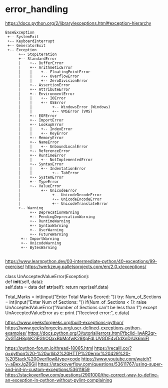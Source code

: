 # error_handling

https://docs.python.org/2/library/exceptions.html#exception-hierarchy
```
BaseException
 +-- SystemExit
 +-- KeyboardInterrupt
 +-- GeneratorExit
 +-- Exception
      +-- StopIteration
      +-- StandardError
      |    +-- BufferError
      |    +-- ArithmeticError
      |    |    +-- FloatingPointError
      |    |    +-- OverflowError
      |    |    +-- ZeroDivisionError
      |    +-- AssertionError
      |    +-- AttributeError
      |    +-- EnvironmentError
      |    |    +-- IOError
      |    |    +-- OSError
      |    |         +-- WindowsError (Windows)
      |    |         +-- VMSError (VMS)
      |    +-- EOFError
      |    +-- ImportError
      |    +-- LookupError
      |    |    +-- IndexError
      |    |    +-- KeyError
      |    +-- MemoryError
      |    +-- NameError
      |    |    +-- UnboundLocalError
      |    +-- ReferenceError
      |    +-- RuntimeError
      |    |    +-- NotImplementedError
      |    +-- SyntaxError
      |    |    +-- IndentationError
      |    |         +-- TabError
      |    +-- SystemError
      |    +-- TypeError
      |    +-- ValueError
      |         +-- UnicodeError
      |              +-- UnicodeDecodeError
      |              +-- UnicodeEncodeError
      |              +-- UnicodeTranslateError
      +-- Warning
           +-- DeprecationWarning
           +-- PendingDeprecationWarning
           +-- RuntimeWarning
           +-- SyntaxWarning
           +-- UserWarning
           +-- FutureWarning
	   +-- ImportWarning
	   +-- UnicodeWarning
	   +-- BytesWarning
	   
```
     
https://www.learnpython.dev/03-intermediate-python/40-exceptions/99-exercise/
https://werkzeug.palletsprojects.com/en/2.0.x/exceptions/
     
class UnAcceptedValueError(Exception):   
    def __init__(self, data):    
        self.data = data
    def __str__(self):
        return repr(self.data)

Total_Marks = int(input("Enter Total Marks Scored: "))
try:
    Num_of_Sections = int(input("Enter Num of Sections: "))
    if(Num_of_Sections < 1):
        raise UnAcceptedValueError("Number of Sections can't be less than 1")
except UnAcceptedValueError as e:
    print ("Received error:", e.data)
    
https://www.geeksforgeeks.org/built-exceptions-python/
https://www.geeksforgeeks.org/user-defined-exceptions-python-examples/
https://docs.python.org/3/tutorial/errors.html?fbclid=IwAR2qr-ZvGT4H8qhK2iEGhOQxxBbMofwK29XpFdLUVGDE4vDdXnDrUk6miFI

https://python-forum.io/thread-18065.html 
https://recalll.co/?q=python%20-%20urllib2%20HTTP%20error%20429%20-%20Stack%20Overflow&type=code
https://www.youtube.com/watch?v=aBexJgZ6GjI
https://stackoverflow.com/questions/53611767/using-super-and-init-in-custom-exceptions/53611859
https://stackoverflow.com/questions/2901000/the-correct-way-to-define-an-exception-in-python-without-pylint-complaining

     
     
     
     
